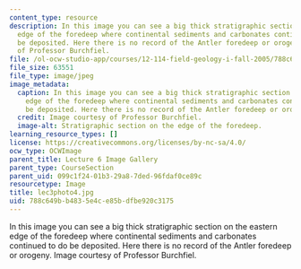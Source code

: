 ```yaml
---
content_type: resource
description: In this image you can see a big thick stratigraphic section on the eastern
  edge of the foredeep where continental sediments and carbonates continued to do
  be deposited. Here there is no record of the Antler foredeep or orogeny. Image courtesy
  of Professor Burchfiel.
file: /ol-ocw-studio-app/courses/12-114-field-geology-i-fall-2005/788c649bb4835e4ce85bdfbe920c3175_lec3photo4.jpg
file_size: 63551
file_type: image/jpeg
image_metadata:
  caption: In this image you can see a big thick stratigraphic section on the eastern
    edge of the foredeep where continental sediments and carbonates continued to do
    be deposited. Here there is no record of the Antler foredeep or orogeny.
  credit: Image courtesy of Professor Burchfiel.
  image-alt: Stratigraphic section on the edge of the foredeep.
learning_resource_types: []
license: https://creativecommons.org/licenses/by-nc-sa/4.0/
ocw_type: OCWImage
parent_title: Lecture 6 Image Gallery
parent_type: CourseSection
parent_uid: 099c1f24-01b3-29a8-7ded-96fdaf0ce89c
resourcetype: Image
title: lec3photo4.jpg
uid: 788c649b-b483-5e4c-e85b-dfbe920c3175
---
```

In this image you can see a big thick stratigraphic section on the eastern edge of the foredeep where continental sediments and carbonates continued to do be deposited. Here there is no record of the Antler foredeep or orogeny. Image courtesy of Professor Burchfiel.